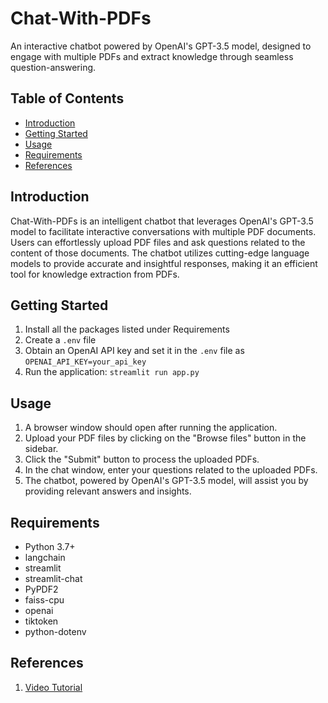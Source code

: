 # Chat-With-PDFs

An interactive chatbot powered by OpenAI's GPT-3.5 model, designed to engage with multiple PDFs and extract knowledge through seamless question-answering.

## Table of Contents

- [Introduction](#introduction)
- [Getting Started](#getting-started)
- [Usage](#usage)
- [Requirements](#requirements)
- [References](#references)

## Introduction

Chat-With-PDFs is an intelligent chatbot that leverages OpenAI's GPT-3.5 model to facilitate interactive conversations with multiple PDF documents. Users can effortlessly upload PDF files and ask questions related to the content of those documents. The chatbot utilizes cutting-edge language models to provide accurate and insightful responses, making it an efficient tool for knowledge extraction from PDFs.

## Getting Started

1. Install all the packages listed under Requirements
2. Create a `.env` file
3. Obtain an OpenAI API key and set it in the `.env` file as `OPENAI_API_KEY=your_api_key`
4. Run the application: `streamlit run app.py`

## Usage

1. A browser window should open after running the application.
2. Upload your PDF files by clicking on the "Browse files" button in the sidebar.
3. Click the "Submit" button to process the uploaded PDFs.
4. In the chat window, enter your questions related to the uploaded PDFs.
5. The chatbot, powered by OpenAI's GPT-3.5 model, will assist you by providing relevant answers and insights.

## Requirements

- Python 3.7+
- langchain
- streamlit
- streamlit-chat
- PyPDF2
- faiss-cpu
- openai
- tiktoken
- python-dotenv

## References

1. [Video Tutorial](https://youtu.be/dXxQ0LR-3Hg)
